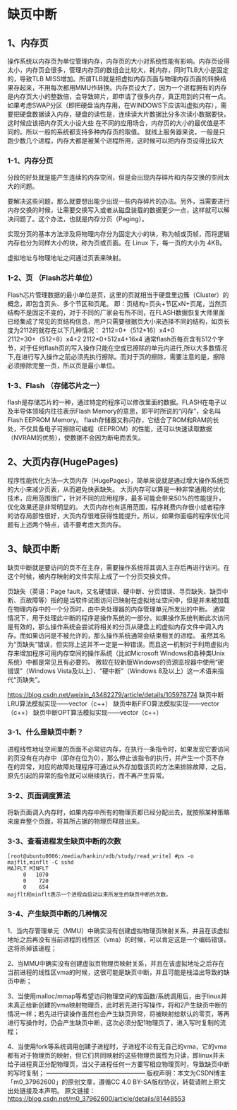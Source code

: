 # 缺页中断

## 1、内存页
操作系统以内存页为单位管理内存，内存页的大小对系统性能有影响。内存页设得太小，内存页会很多，管理内存页的数组会比较大，耗内存，同时TLB大小是固定的，导致TLB MISS增加。所谓TLB就是把虚拟内存页面与物理内存页面的转换结果存起来，不用每次都用MMU作转换。内存页设大了，因为一个进程拥有的内存是内存页大小的整数倍，会导致碎片，即申请了很多内存，真正用到的只有一点。如果考虑SWAP分区（即把硬盘当内存用，在WINDOWS下应该叫虚拟内存），需要把硬盘数据读入内存，硬盘的读性是，连续读大片数据比分多次读小数据要快，这时候应该把内存页大小设大些
在不同的应用场合，内存页的大小的最优值是不同的。所以一般的系统都支持多种内存页的取值。
就线上服务器来说，一般是只跑少数几个进程，内存大都是被某个进程所用，这时候可以把内存页设得比较大

### 1-1、内存分页
分段的好处就是能产生连续的内存空间，但是会出现内存碎片和内存交换的空间太大的问题。

要解决这些问题，那么就要想出能少出现一些内存碎片的办法。另外，当需要进行内存交换的时候，让需要交换写入或者从磁盘装载的数据更少一点，这样就可以解决问题了。这个办法，也就是内存分页（Paging）。

实现分页的基本方法涉及将物理内存分为固定大小的块，称为帧或页帧，而将逻辑内存也分为同样大小的块，称为页或页面。在 Linux 下，每一页的大小为 4KB。

虚拟地址与物理地址之间通过页表来映射。

### 1-2、页 （Flash芯片单位）
Flash芯片管理数据的最小单位是页，这里的页就相当于硬盘里边簇（Cluster）的概念，即包含页头、多个节区和页尾。
即：页结构=页头+节区xN+页尾，当然页结构不是固定不变的，对于不同的厂家会有所不同，在FLASH数据恢复大师里面已经集成了常见的页结构信息，用户只需要根据页大小来选择不同的结构，如页长度为2112的就存在以下几种情况：
2112=0+（512+16）x4+0
2112=30+（512+8）x4+2
2112=0+512x4+16x4
通常flash页每页含有512个字节，对于任何flash页的写入操作只能在空或已擦除的单元内进行,所以大多数情况下,在进行写入操作之前必须先执行擦除。而对于页的擦除，需要注意的是，擦除必须擦除完整一页，所以页是最小单位。

### 1-3、Flash （存储芯片之一）
flash是存储芯片的一种，通过特定的程序可以修改里面的数据。FLASH在电子以及半导体领域内往往表示Flash Memory的意思，即平时所说的“闪存”，全名叫Flash EEPROM Memory。
flash存储器又称闪存，它结合了ROM和RAM的长处，不仅具备电子可擦除可编程（EEPROM）的性能，还可以快速读取数据（NVRAM的优势），使数据不会因为断电而丢失。

## 2、大页内存(HugePages)
程序性能优化方法—大页内存（HugePages），简单来说就是通过增大操作系统页的大小来减少页表，从而避免快表缺失。
大页内存可以算是一种非常通用的优化技术，应用范围很广，针对不同的应用程序，最多可能会带来50%的性能提升，优化效果还是非常明显的。
大页内存也有适用范围，程序耗费内存很小或者程序的访存局部性很好，大页内存很难获得性能提升。所以，如果你面临的程序优化问题有上述两个特点，请不要考虑大页内存。


## 3、缺页中断
缺页中断就是要访问的页不在主存，需要操作系统将其调入主存后再进行访问。在这个时候，被内存映射的文件实际上成了一个分页交换文件。

页缺失（英语：Page fault，又名硬错误、硬中断、分页错误、寻页缺失、缺页中断、页故障等）指的是当软件试图访问已映射在虚拟地址空间中，但是并未被加载在物理内存中的一个分页时，由中央处理器的内存管理单元所发出的中断。
通常情况下，用于处理此中断的程序是操作系统的一部分。如果操作系统判断此次访问是有效的，那么操作系统会尝试将相关的分页从硬盘上的虚拟内存文件中调入内存。而如果访问是不被允许的，那么操作系统通常会结束相关的进程。
虽然其名为“页缺失”错误，但实际上这并不一定是一种错误。而且这一机制对于利用虚拟内存来增加程序可用内存空间的操作系统（比如Microsoft Windows和各种类Unix系统）中都是常见且有必要的。
微软在较新版Windows的资源监视器中使用“硬错误”（Windows Vista及以上）、“硬中断”（Windows 8及以上）这一术语来指代“页缺失”。

https://blog.csdn.net/weixin_43482279/article/details/105978774
缺页中断LRU算法模拟实现——vector（c++）
缺页中断FIFO算法模拟实现——vector（c++）
缺页中断OPT算法模拟实现——vector（c++）

### 3-1、什么是缺页中断？
进程线性地址空间里的页面不必常驻内存，在执行一条指令时，如果发现它要访问的页没有在内存中（即存在位为0），那么停止该指令的执行，并产生一个页不存在的异常，对应的故障处理程序可通过从外存加载该页的方法来排除故障，之后，原先引起的异常的指令就可以继续执行，而不再产生异常。

### 3-2、页面调度算法
将新页面调入内存时，如果内存中所有的物理页都已经分配出去，就按照某种策略来废弃整个页面，将其所占据的物理页释放出来。


### 3-3、查看进程发生缺页中断的次数
```
[root@ubuntu0006:/media/hankin/vdb/study/read_write] #ps -o majflt,minflt -C sshd
MAJFLT MINFLT
     0   1070
     0    720
     0    654
majflt和minflt表示一个进程自启动以来所发生的缺页中断的次数。
```

### 3-4、产生缺页中断的几种情况
1、当内存管理单元（MMU）中确实没有创建虚拟物理页映射关系，并且在该虚拟地址之后再没有当前进程的线性区（vma）的时候，可以肯定这是一个编码错误，这将杀掉该进程；

2、当MMU中确实没有创建虚拟页物理页映射关系，并且在该虚拟地址之后存在当前进程的线性区vma的时候，这很可能是缺页中断，并且可能是栈溢出导致的缺页中断；

3、当使用malloc/mmap等希望访问物理空间的库函数/系统调用后，由于linux并未真正给新创建的vma映射物理页，此时若先进行写操作，将和2产生缺页中断的情况一样；若先进行读操作虽然也会产生缺页异常，将被映射给默认的零页，等再进行写操作时，仍会产生缺页中断，这次必须分配1物理页了，进入写时复制的流程；

4、当使用fork等系统调用创建子进程时，子进程不论有无自己的vma，它的vma都有对于物理页的映射，但它们共同映射的这些物理页属性为只读，即linux并未给子进程真正分配物理页，当父子进程任何一方要写相应物理页时，导致缺页中断的写时复制；
————————————————
版权声明：本文为CSDN博主「m0_37962600」的原创文章，遵循CC 4.0 BY-SA版权协议，转载请附上原文出处链接及本声明。
原文链接：https://blog.csdn.net/m0_37962600/article/details/81448553










